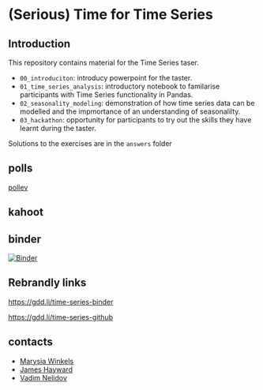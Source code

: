 <!-- #region -->
# (Serious) Time for Time Series

## Introduction

This repository contains material for the Time Series taser.

- `00_introduciton`: introducy powerpoint for the taster.
- `01_time_series_analysis`: introductory notebook to familarise participants with Time Series functionality in Pandas.
- `02_seasonality_modeling`: demonstration of how time series data can be modelled and the impmortance of an understanding of seasonalilty.
- `03_hackathon`: opportunity for participants to try out the skills they have learnt during the taster.

Solutions to the exercises are in the `answers` folder

## polls

[pollev](https://www.polleverywhere.com/activities?folder=13755406)


## kahoot

## binder

[![Binder](https://mybinder.org/badge_logo.svg)](https://mybinder.org/v2/gh/JTHaywardGDD/time-series/HEAD)

## Rebrandly links

https://gdd.li/time-series-binder

https://gdd.li/time-series-github

## contacts
- [Marysia Winkels](https://github.com/marysia)
- [James Hayward](https://github.com/JTHaywardGDD/time-series)
- [Vadim Nelidov](https://github.com/VadimNelidov)
<!-- #endregion -->
